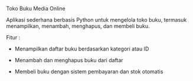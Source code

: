 Toko Buku Media Online

Aplikasi sederhana berbasis Python untuk mengelola toko buku, termasuk menampilkan, menambah, menghapus, dan membeli buku.

Fitur :

- Menampilkan daftar buku berdasarkan kategori atau ID

- Menambah dan menghapus buku dari daftar

- Membeli buku dengan sistem pembayaran dan stok otomatis
